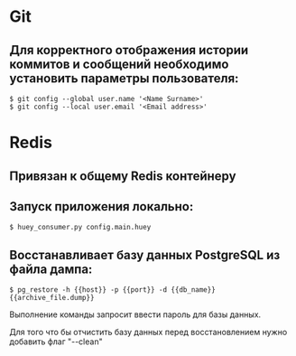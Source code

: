 # Git
## Для корректного отображения истории коммитов и сообщений необходимо установить параметры пользователя:
```
$ git config --global user.name '<Name Surname>'
$ git config --local user.email '<Email address>'
```

# Redis
## Привязан к общему Redis контейнеру

## Запуск приложения локально:
```
$ huey_consumer.py config.main.huey
```
## Восстанавливает базу данных PostgreSQL из файла дампа:
```
$ pg_restore -h {{host}} -p {{port}} -d {{db_name}} {{archive_file.dump}}
```
Выполнение команды запросит ввести пароль для базы данных.

Для того что бы отчистить базу данных перед восстановлением нужно добавить флаг "--clean"
